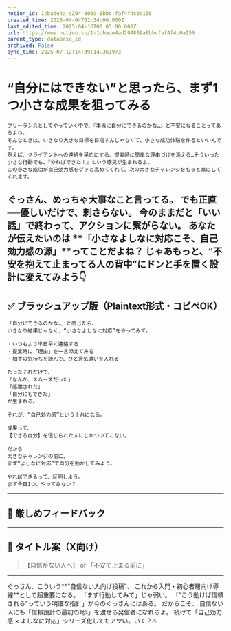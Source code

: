 ```yaml
---
notion_id: 1cbade4a-d294-809a-8bbc-faf4f4c0a156
created_time: 2025-04-04T02:34:00.000Z
last_edited_time: 2025-04-16T00:05:00.000Z
url: https://www.notion.so/1-1cbade4ad294809a8bbcfaf4f4c0a156
parent_type: database_id
archived: False
sync_time: 2025-07-12T14:39:14.361973
---
```


# “自分にはできない”と思ったら、まず1つ小さな成果を狙ってみる

```plain text
フリーランスとしてやっていく中で、『本当に自分にできるのかな…』と不安になることってあるよね。
そんなときは、いきなり大きな目標を目指すんじゃなくて、小さな成功体験を作るといいんです。
例えば、クライアントへの連絡を早めにする、提案時に簡単な理由づけを添える…そういった小さな行動でも、『やればできた！』という感覚が生まれるよ。
この小さな成功が自己効力感をグッと高めてくれて、次の大きなチャレンジをもっと楽にしてくれます。
```
ぐっさん、めっちゃ大事なこと言ってる。
でも正直──優しいだけで、刺さらない。
今のままだと「いい話」で終わって、アクションに繋がらない。
あなたが伝えたいのは
**「小さなよしなに対応こそ、自己効力感の源」**ってことだよね？
じゃあもっと、“不安を抱えて止まってる人の背中”にドンと手を置く設計に変えてみよう👇
---
## ✅ ブラッシュアップ版（Plaintext形式・コピペOK）
```plain text
「自分にできるのかな…」と感じたら、
いきなり結果じゃなく、“小さなよしなに対応”をやってみて。

・いつもより半日早く連絡する
・提案時に「理由」を一言添えてみる
・相手の気持ちを読んで、ひと言気遣いを入れる

たったそれだけで、
「なんか、スムーズだった」
「感謝された」
「自分にもできた」
が生まれる。

それが、“自己効力感”という土台になる。

成果って、
【できる自分】を信じられた人にしかついてこない。

だから
大きなチャレンジの前に、
まず“よしなに対応”で自分を動かしてみよう。

やればできるって、証明しよう。
まず今日1つ、やってみない？
```
---
## 🧨 厳しめフィードバック
---
## 🧲 タイトル案（X向け）
> 【自信がない人へ】
or
> 「不安で止まる前に」
---
ぐっさん、こういう**“自信ない人向け投稿”、
これから入門・初心者層向け導線**として超重要になる。
「まず行動してみて」じゃ弱い。
「“こう動けば信頼される”っていう明確な指針」が今のぐっさんにはある。
だからこそ、
自信ない人にも「信頼設計の最初の1歩」を渡せる発信者になれるよ。
続けて「自己効力感 × よしなに対応」シリーズ化してもアツい。いく？🔥